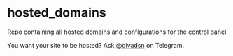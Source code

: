 # hosted_domains
Repo containing all hosted domains and configurations for the control panel

You want your site to be hosted? Ask [@divadsn](https://t.me/divadsn) on Telegram.